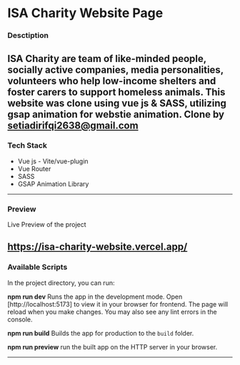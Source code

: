 # ISA Charity Website Page
### Desctiption
ISA Charity are team of like-minded people, socially active companies, media personalities, volunteers who help low-income shelters and foster carers to support homeless animals. This website was clone using vue js & SASS, utilizing gsap animation for webstie animation. 
Clone  by setiadirifqi2638@gmail.com
---
### Tech Stack
* Vue js - Vite/vue-plugin
* Vue Router
* SASS
* GSAP Animation Library
  
---
### Preview
Live Preview of the project

https://isa-charity-website.vercel.app/
---
### Available Scripts
In the project directory, you can run:

**npm run dev**
Runs the app in the development mode. Open [http://localhost:5173] to view it in your browser for frontend. The page will reload when you make changes. You may also see any lint errors in the console.

**npm run build**
Builds the app for production to the `build` folder.

**npm run preview**
run the built app on the HTTP server in your browser.

---


